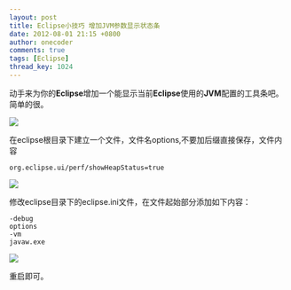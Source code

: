 ```yaml
---
layout: post
title: Eclipse小技巧 增加JVM参数显示状态条
date: 2012-08-01 21:15 +0800
author: onecoder
comments: true
tags: [Eclipse]
thread_key: 1024
---
```

动手来为你的**Eclipse**增加一个能显示当前**Eclipse**使用的**JVM**配置的工具条吧。简单的很。

![](http://onecoder.qiniudn.com/8wuliao/C9QumDdk/uVp7a.jpg)

在eclipse根目录下建立一个文件，文件名options,不要加后缀直接保存，文件内容

```properties
org.eclipse.ui/perf/showHeapStatus=true
```

![](http://onecoder.qiniudn.com/8wuliao/C9Qun4SJ/ZlXDP.jpg)

修改eclipse目录下的eclipse.ini文件，在文件起始部分添加如下内容：

```text
-debug
options
-vm
javaw.exe
```

![](http://onecoder.qiniudn.com/8wuliao/C9QumOB6/x4STk.jpg)

重启即可。

